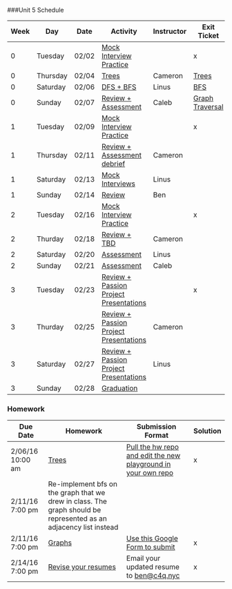 ###Unit 5 Schedule

|Week|Day|Date|Activity|Instructor|Exit Ticket|
|---|---|---|---|---|---|
|0|Tuesday|02/02|[Mock Interview Practice](https://github.com/accesscode-2-2/unit-5/blob/master/lessons/week-0/2016_02_02.md)| |x|
|0|Thursday|02/04|[Trees](https://github.com/accesscode-2-2/unit-5/blob/master/lessons/week-0/2016_02_04.md)|Cameron|[Trees](https://docs.google.com/a/c4q.nyc/forms/d/1N7vnWSYe-9MoRvWnsuaPV0eTQmfur7u8l0qolkOmDSE/viewform) |
|0|Saturday|02/06|[DFS + BFS](https://github.com/accesscode-2-2/unit-5/blob/master/lessons/week-0/2016_02_06.md)|Linus|[BFS](https://docs.google.com/a/c4q.nyc/forms/d/1QCoZi1X7hmS2sYP9FWZ-vD4EwlWfVr9bMZX9lHHSZ4A/viewform) |
|0|Sunday|02/07|[Review + Assessment](https://github.com/accesscode-2-2/unit-5/blob/master/lessons/week-0/2016_02_07.md)|Caleb|[Graph Traversal](https://docs.google.com/a/c4q.nyc/forms/d/1yJc2uO_M2iXPPNHrKx0MJqa7z8UELNv0dgC5Y6A63cQ/viewform) |
|1|Tuesday|02/09|[Mock Interview Practice](https://github.com/accesscode-2-2/unit-5/blob/master/lessons/week-1/2016_02_09.md)| |x|
|1|Thursday|02/11|[Review + Assessment debrief](https://github.com/accesscode-2-2/unit-5/blob/master/lessons/week-1/2016_02_11.md)|Cameron| |
|1|Saturday|02/13|[Mock Interviews](https://github.com/accesscode-2-2/unit-5/blob/master/lessons/week-1/2016_02_13.md)|Linus| |
|1|Sunday|02/14|[Review](https://github.com/accesscode-2-2/unit-5/blob/master/lessons/week-1/2016_02_14.md)|Ben| |
|2|Tuesday|02/16|[Mock Interview Practice](https://github.com/accesscode-2-2/unit-5/blob/master/lessons/week-2/2016_02_16.md)| |x|
|2|Thurday|02/18|[Review + TBD](https://github.com/accesscode-2-2/unit-5/blob/master/lessons/week-2/2016_02_18.md)|Cameron| |
|2|Saturday|02/20|[Assessment](https://github.com/accesscode-2-2/unit-5/blob/master/lessons/week-2/2016_02_20.md)|Linus| |
|2|Sunday|02/21|[Assessment](https://github.com/accesscode-2-2/unit-5/blob/master/lessons/week-2/2016_02_21.md)|Caleb| |
|3|Tuesday|02/23|[Review + Passion Project Presentations](https://github.com/accesscode-2-2/unit-5/blob/master/lessons/week-3/2016_02_23.md)| |x|
|3|Thurday|02/25|[Review + Passion Project Presentations](https://github.com/accesscode-2-2/unit-5/blob/master/lessons/week-3/2016_02_25.md)|Cameron| |
|3|Saturday|02/27|[Review + Passion Project Presentations](https://github.com/accesscode-2-2/unit-5/blob/master/lessons/week-3/2016_02_27.md)|Linus| |
|3|Sunday|02/28|[Graduation](https://github.com/accesscode-2-2/unit-5/blob/master/lessons/week-3/2016_02_28.md)| | |

### Homework
 Due Date | Homework | Submission Format | Solution |
|---|---|---|---|
2/06/16 10:00 am | [Trees](https://docs.google.com/document/d/1te7mLS06MEYwETFSbVBqMrIzJ43GTEo5uuCiWdB0fyE/edit?usp=drivesdk) | [Pull the hw repo and edit the new playground in your own repo](https://github.com/accesscode-2-2/unit-4-assignments) | x
2/11/16 7:00 pm | Re-implement bfs on the graph that we drew in class. The graph should be represented as an adjacency list instead | |
2/11/16 7:00 pm | [Graphs](https://github.com/accesscode-2-1/unit-5/blob/master/homework/graphs/graphs.I.md) | [Use this Google Form to submit](http://goo.gl/forms/OUliGEx6wW) | x
2/14/16 7:00 pm | [Revise your resumes](https://docs.google.com/presentation/d/1x28JmdtWjk4bVZ9Tl-1bTWFpMTTRXJwfktJnD3V2IJ0/edit#slide=id.gf09005fb3_2_0) | Email your updated resume to ben@c4q.nyc | x

